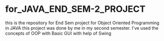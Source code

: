 # for_JAVA_END_SEM-2_PROJECT
this is the repository for End Sem project for Object Oriented Programming in JAVA this project was done by me in my second semester. 
I've used the concepts of OOP with Basic GUI with help of Swing 
